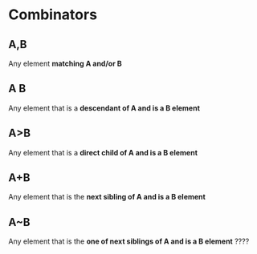 # Combinators

## A,B
Any element **matching A and/or B**

## A B
Any element that is a **descendant of A and is a B element**

## A>B
Any element that is a **direct child of A and is a B element**

## A+B
Any element that is the **next sibling of A and is a B element**

## A~B
Any element that is the **one of next siblings of A and is a B element** ????